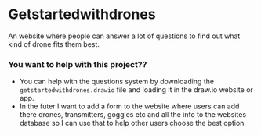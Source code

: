 # Getstartedwithdrones

An website where people can answer a lot of questions to find out what kind of drone fits them best.


### You want to help with this project??
- You can help with the questions system by downloading the `getstartedwithdrones.drawio` file and loading it in the draw.io website or app.
- In the futer I want to add a form to the website where users can add there drones, transmitters, goggles etc and all the info to the websites database so I can use that to help other users choose the best option.
